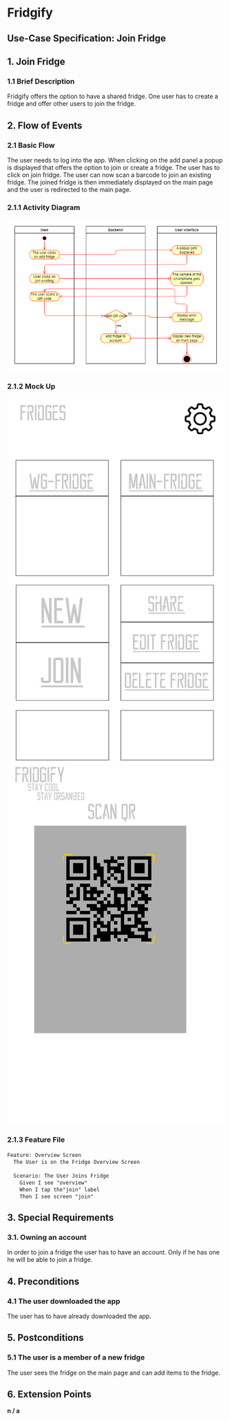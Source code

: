 # Fridgify

## Use-Case Specification: Join Fridge

## 1. Join Fridge

### 1.1 Brief Description

Fridgify offers the option to have a shared fridge. One user has to create a fridge and offer other users to join the fridge.

## 2. Flow of Events

### 2.1 Basic Flow

The user needs to log into the app. When clicking on the add panel a popup is displayed that offers the option to join or create a fridge. The user has to click on join fridge. The user can now scan a barcode to join an existing fridge. The joined fridge is then immediately displayed on the main page and the user is redirected to the main page. 

### 2.1.1 Activity Diagram

![Activity diagram get fridges](./joinFridgeActivityDiagram.png)

### 2.1.2 Mock Up

![Join Fridge](./fridgesMockUp.png)
![Add Fridge via QR](./AddFridge.png)

### 2.1.3 Feature File
```gherkin
Feature: Overview Screen
  The User is on the Fridge Overview Screen

  Scenario: The User Joins Fridge
    Given I see "overview"
    When I tap the"join" label
    Then I see screen "join"
```

## 3. Special Requirements

### 3.1. Owning an account

In order to join a fridge the user has to have an account. Only if he has one he will be able to join a fridge.

## 4. Preconditions

### 4.1 The user downloaded the app 

The user has to have already downloaded the app.

## 5. Postconditions

### 5.1 The user is a member of a new fridge

The user sees the fridge on the main page and can add items to the fridge.

## 6. Extension Points

**n / a**
